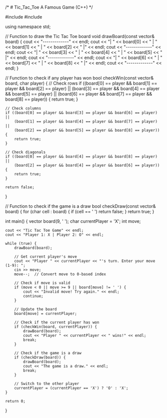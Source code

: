 /*  # Tic_Tac_Toe
A Famous Game (C++) */

#include <iostream> 
#include <vector>

using namespace std;

// Function to draw the Tic Tac Toe board
void drawBoard(const vector<char>& board) {
    cout << "-------------" << endl;
    cout << "| " << board[0] << " | " << board[1] << " | " << board[2] << " |" << endl;
    cout << "-------------" << endl;
    cout << "| " << board[3] << " | " << board[4] << " | " << board[5] << " |" << endl;
    cout << "-------------" << endl;
    cout << "| " << board[6] << " | " << board[7] << " | " << board[8] << " |" << endl;
    cout << "-------------" << endl;
}

// Function to check if any player has won
bool checkWin(const vector<char>& board, char player) {
    // Check rows
    if ((board[0] == player && board[1] == player && board[2] == player) ||
        (board[3] == player && board[4] == player && board[5] == player) ||
        (board[6] == player && board[7] == player && board[8] == player)) {
        return true;
    }
    
    // Check columns
    if ((board[0] == player && board[3] == player && board[6] == player) ||
        (board[1] == player && board[4] == player && board[7] == player) ||
        (board[2] == player && board[5] == player && board[8] == player)) {
        return true;
    }
    
    // Check diagonals
    if ((board[0] == player && board[4] == player && board[8] == player) ||
        (board[2] == player && board[4] == player && board[6] == player)) {
        return true;
    }
    
    return false;
}

// Function to check if the game is a draw
bool checkDraw(const vector<char>& board) {
    for (char cell : board) {
        if (cell == ' ')
            return false;
    }
    return true;
}

int main() {
    vector<char> board(9, ' ');
    char currentPlayer = 'X';
    int move;
    
    cout << "Tic Tac Toe Game" << endl;
    cout << "Player 1: X | Player 2: O" << endl;
    
    while (true) {
        drawBoard(board);
        
        // Get current player's move
        cout << "Player " << currentPlayer << "'s turn. Enter your move (1-9): ";
        cin >> move;
        move--;  // Convert move to 0-based index
        
        // Check if move is valid
        if (move < 0 || move >= 9 || board[move] != ' ') {
            cout << "Invalid move! Try again." << endl;
            continue;
        }
        
        // Update the board
        board[move] = currentPlayer;
        
        // Check if the current player has won
        if (checkWin(board, currentPlayer)) {
            drawBoard(board);
            cout << "Player " << currentPlayer << " wins!" << endl;
            break;
        }
        
        // Check if the game is a draw
        if (checkDraw(board)) {
            drawBoard(board);
            cout << "The game is a draw." << endl;
            break;
        }
        
        // Switch to the other player
        currentPlayer = (currentPlayer == 'X') ? 'O' : 'X';
    }
    
    return 0;
}



